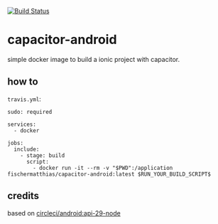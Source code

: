 [![Build Status](https://travis-ci.com/fischer-matthias/capacitor-android.svg?branch=master)](https://travis-ci.com/fischer-matthias/capacitor-android)

# capacitor-android

simple docker image to build a ionic project with capacitor.

## how to

`travis.yml`:

```
sudo: required

services:
  - docker

jobs:
  include:
    - stage: build
      script:
        - docker run -it --rm -v "$PWD":/application fischermatthias/capacitor-android:latest $RUN_YOUR_BUILD_SCRIPT$
```

## credits

based on [circleci/android:api-29-node](https://hub.docker.com/r/circleci/android)
